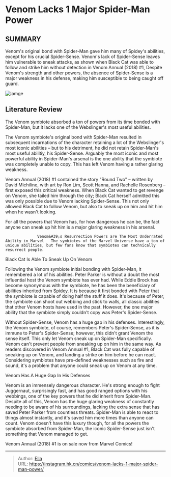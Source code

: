 # Venom Lacks 1 Major Spider-Man Power


## SUMMARY 



  Venom&#39;s original bond with Spider-Man gave him many of Spidey&#39;s abilities, except for his crucial Spider-Sense.   Venom&#39;s lack of Spider-Sense leaves him vulnerable to sneak attacks, as shown when Black Cat was able to follow and strike him without detection in Venom Annual (2018) #1,   Despite Venom&#39;s strength and other powers, the absence of Spider-Sense is a major weakness in his defense, making him susceptible to being caught off guard.  

![iamge](https://static1.srcdn.com/wordpress/wp-content/uploads/2023/07/mcfarlane-venom-spider-man.jpg)

## Literature Review

The Venom symbiote absorbed a ton of powers from its time bonded with Spider-Man, but it lacks one of the Webslinger&#39;s most useful abilities.




The Venom symbiote&#39;s original bond with Spider-Man resulted in subsequent incarnations of the character retaining a lot of the Webslinger&#39;s most iconic abilities – but to his detriment, he did not retain Spider-Man&#39;s most useful abilitiy, his Spider-Sense. Arguably the most iconic and most powerful ability in Spider-Man&#39;s arsenal is the one ability that the symbiote was completely unable to copy. This has left Venom having a rather glaring weakness.




Venom Annual (2018) #1 contained the story &#34;Round Two&#34; – written by David Michiline, with art by Ron Lim, Scott Hanna, and Rachelle Rosenberg – first exposed this critical weakness. When Black Cat wanted to get revenge on Venom, she tailed him through the city; Black Cat herself admitted this was only possible due to Venom lacking Spider-Sense. This not only allowed Black Cat to follow Venom, but also to sneak up on him and hit him when he wasn&#39;t looking.



          

For all the powers that Venom has, for how dangerous he can be, the fact anyone can sneak up hit him is a major glaring weakness in his arsenal.

                  Venom&#39;s Resurrection Powers are The Most Underrated Ability in Marvel   The symbiotes of the Marvel Universe have a ton of unique abilities, but few fans know that symbiotes can technically resurrect people.   





 Black Cat Is Able To Sneak Up On Venom 


          

Following the Venom symbiote initial bonding with Spider-Man, it remembered a lot of his abilities. Peter Parker is without a doubt the most influential host the Venom symbiote has ever had. While Eddie Brock has become synonymous with the symbiote, he has been the beneficiary of abilities inherited from Spidey. It is because it first bonded with Peter that the symbiote is capable of doing half the stuff it does. It&#39;s because of Peter, the symbiote can shoot out webbing and stick to walls, all classic abilities that other Venom hosts have used in the past. However, the one major ability that the symbiote simply couldn&#39;t copy was Peter&#39;s Spider-Sense.

Without Spider-Sense, Venom has a huge gap in his defenses. Interestingly, the Venom symbiote, of course, remembers Peter&#39;s Spider-Sense, as it is immune to Peter&#39;s Spider-Sense; however, this didn&#39;t grant Venom the sense itself. This only let Venom sneak up on Spider-Man specifically. Venom can&#39;t prevent people from sneaking up on him in the same way. As readers discovered in Venom Annual #1, Black Cat was fully capable of sneaking up on Venom, and landing a strike on him before he can react. Considering symbiotes have pre-defined weaknesses such as fire and sound, it&#39;s a problem that anyone could sneak up on Venom at any time.






 Venom Has A Huge Gap In His Defenses 


          

Venom is an immensely dangerous character. He&#39;s strong enough to fight Juggernaut, surprisingly fast, and has good ranged options with his webbings, one of the key powers that he did inherit from Spider-Man. Despite all of this, Venom has the huge glaring weakness of constantly needing to be aware of his surroundings, lacking the extra sense that has saved Peter Parker from countless threats. Spider-Man is able to react to things almost instantly, and it&#39;s saved him more times than anyone can count. Venom doesn&#39;t have this luxury though, for all the powers the symbiote absorbed from Spider-Man, the iconic Spider-Sense just isn&#39;t something that Venom managed to get.



Venom Annual (2018) #1 is on sale now from Marvel Comics!








---

> Author: [Ella](https://instagram.hk.cn/)  
> URL: https://instagram.hk.cn/comics/venom-lacks-1-major-spider-man-power/  

